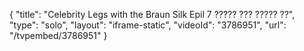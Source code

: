 {
    "title": "Celebrity Legs with the Braun Silk Epil 7 ????? ??? ????? ??",
    "type": "solo",
    "layout": "iframe-static",
    "videoId": "3786951",
    "url": "\/tvpembed\/3786951"
}